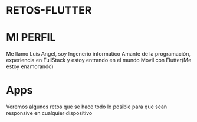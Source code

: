 # RETOS-FLUTTER
# MI PERFIL
  Me llamo Luis Angel, soy Ingenerio informatico
  Amante de la programación, experiencia en FullStack y estoy entrando en el mundo Movil con Flutter(Me estoy enamorando)
# Apps
 Veremos algunos retos que se hace todo lo posible para que sean responsive en cualquier dispositivo
